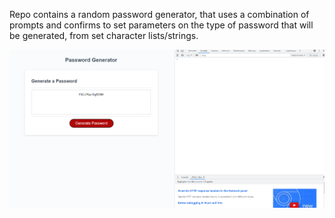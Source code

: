 Repo contains a random password generator, that uses a combination of prompts and confirms to set parameters on the type of password that will be generated, from set character lists/strings.

![ScreenShot](screenshot.png)
